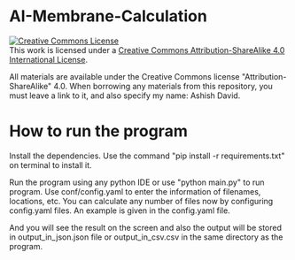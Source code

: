 # AI-Membrane-Calculation

<a rel="license" href="http://creativecommons.org/licenses/by-sa/4.0/"><img alt="Creative Commons License" style="border-width:0" src="https://i.creativecommons.org/l/by-sa/4.0/88x31.png" /></a><br />This work is licensed under a <a rel="license" href="http://creativecommons.org/licenses/by-sa/4.0/">Creative Commons Attribution-ShareAlike 4.0 International License</a>.

All materials are available under the Creative Commons license "Attribution-ShareAlike" 4.0.
When borrowing any materials from this repository, you must leave a link to it, and also specify my name: Ashish David.


# How to run the program
Install the dependencies. Use the command "pip install -r requirements.txt" on terminal to install it.

Run the program using any python IDE or use "python main.py"
 to run program. 
 Use conf/config.yaml to enter the information of filenames, locations, etc.
You can calculate any number of files now by configuring config.yaml files. An example is given in the config.yaml file.

And you will see the result on the screen and also the output will be stored in output_in_json.json file or output_in_csv.csv in the same directory as the program.

